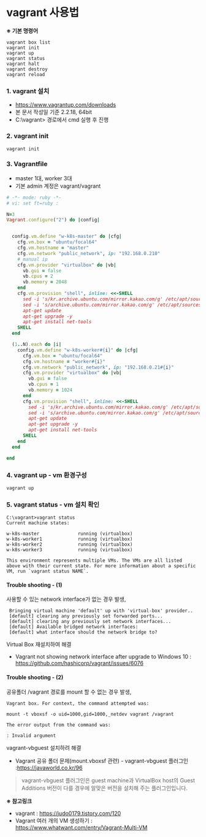 vagrant 사용법
====

**※ 기본 명령어**
```
vagrant box list
vagrant init
vagrant up
vagrant status
vagrant halt
vagrant destroy
vagrant reload
```

### 1. vagrant 설치
- https://www.vagrantup.com/downloads
- 본 문서 작성일 기준 2.2.18, 64bit
- C:\vagrant> 경로에서 cmd 실행 후 진행
### 2. vagrant init
```
vagrant init
```
### 3. Vagrantfile 
- master 1대, worker 3대
- 기본 admin 계정은 vagrant/vagrant
```ruby
# -*- mode: ruby -*-
# vi: set ft=ruby :

N=3
Vagrant.configure("2") do |config|


  config.vm.define "w-k8s-master" do |cfg|
    cfg.vm.box = "ubuntu/focal64"
    cfg.vm.hostname = "master"
    cfg.vm.network "public_network", ip: "192.168.0.210"
    # manual ip
    cfg.vm.provider "virtualbox" do |vb|
      vb.gui = false
      vb.cpus = 2
      vb.memory = 2048
    end
    cfg.vm.provision "shell", inline: <<-SHELL
      sed -i 's/kr.archive.ubuntu.com/mirror.kakao.com/g' /etc/apt/sources.list
      sed -i 's/archive.ubuntu.com/mirror.kakao.com/g' /etc/apt/sources.list
      apt-get update
      apt-get upgrade -y
      apt-get install net-tools
    SHELL
  end

  (1..N).each do |i|
    config.vm.define "w-k8s-worker#{i}" do |cfg|
      cfg.vm.box = "ubuntu/focal64"
      cfg.vm.hostname = "worker#{i}"
      cfg.vm.network "public_network", ip: "192.168.0.21#{i}"
      cfg.vm.provider "virtualbox" do |vb|
        vb.gui = false
        vb.cpus = 1
        vb.memory = 1024
      end
      cfg.vm.provision "shell", inline: <<-SHELL
        sed -i 's/kr.archive.ubuntu.com/mirror.kakao.com/g' /etc/apt/sources.list
        sed -i 's/archive.ubuntu.com/mirror.kakao.com/g' /etc/apt/sources.list
        apt-get update
        apt-get upgrade -y
        apt-get install net-tools
      SHELL
    end
  end

end
```

### 4. vagrant up - vm 환경구성
```
vagrant up
```

### 5. vagrant status - vm 설치 확인
```
C:\vagrant>vagrant status
Current machine states:

w-k8s-master              running (virtualbox)
w-k8s-worker1             running (virtualbox)
w-k8s-worker2             running (virtualbox)
w-k8s-worker3             running (virtualbox)

This environment represents multiple VMs. The VMs are all listed
above with their current state. For more information about a specific
VM, run `vagrant status NAME`.
```


#### Trouble shooting - (1)
사용할 수 있는 network interface가 없는 경우 발생,
```
 Bringing virtual machine 'default' up with 'virtual-box' provider..
 [default] clearing any previously set forwarded ports...
 [default] clearing any previously set network interfaces...
 [default] Available bridged network interfaces:
 [default] what interface should the network bridge to?
```
Virtual Box 재설치하여 해결
- Vagrant not showing network interface after upgrade to Windows 10 : https://github.com/hashicorp/vagrant/issues/6076
#### Trouble shooting - (2)
공유폴더 /vagrant 경로를 mount 할 수 없는 경우 발생,
```
Vagrant box. For context, the command attempted was:

mount -t vboxsf -o uid=1000,gid=1000,_netdev vagrant /vagrant

The error output from the command was:

: Invalid argument
```
vagrant-vbguest 설치하려 해결
- Vagrant 공유 폴더 문제(mount.vboxsf 관련) - vagrant-vbguest 플러그인 :https://javaworld.co.kr/96
> vagrant-vbguest 플러그인은 guest machine과 VirtualBox host의 Guest Additions 버전이 다를 경우에 알맞은 버전을 설치해 주는 플러그인입니다.


**※ 참고링크**
- vagrant : https://judo0179.tistory.com/120
- Vagrant 여러 개의 VM 생성하기 : https://www.whatwant.com/entry/Vagrant-Multi-VM
